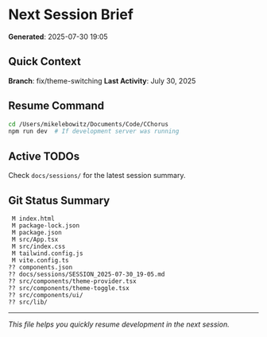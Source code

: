 # Next Session Brief

**Generated**: 2025-07-30 19:05

## Quick Context

**Branch**: fix/theme-switching
**Last Activity**: July 30, 2025

## Resume Command

```bash
cd /Users/mikelebowitz/Documents/Code/CChorus
npm run dev  # If development server was running
```

## Active TODOs

Check `docs/sessions/` for the latest session summary.

## Git Status Summary

```
 M index.html
 M package-lock.json
 M package.json
 M src/App.tsx
 M src/index.css
 M tailwind.config.js
 M vite.config.ts
?? components.json
?? docs/sessions/SESSION_2025-07-30_19-05.md
?? src/components/theme-provider.tsx
?? src/components/theme-toggle.tsx
?? src/components/ui/
?? src/lib/

```

---

*This file helps you quickly resume development in the next session.*
